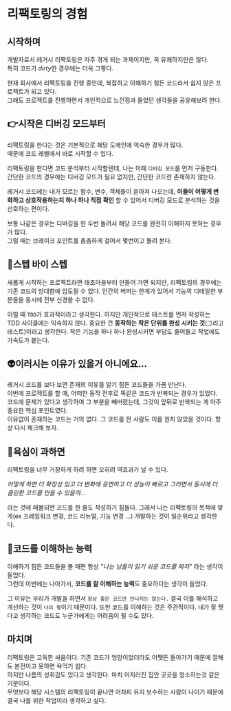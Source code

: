 # 리팩토링의 경험

## 시작하며
개발자로서 레거시 리팩토링은 자주 겪게 되는 과제이지만, 꼭 유쾌하지만은 않다.  
특히 코드가 *dirty*한 경우에는 더욱 그렇다.

현재 회사에서 리팩토링을 진행 중인데, 복잡하고 이해하기 힘든 코드라서 쉽지 않은 프로젝트가 되고 있다.  
그래도 프로젝트를 진행하면서 개인적으로 느낀점과 들었던 생각들을 공유해보려 한다.

## 👉시작은 디버깅 모드부터
리팩토링을 한다는 것은 기본적으로 해당 도메인에 익숙한 경우가 많다.  
때문에 코드 레벨에서 바로 시작할 수 있다.

리팩토링을 한다면 코드 분석부터 시작할텐데, 나는 이때 `디버깅 모드`를 먼저 구동한다.
간단한 코드의 경우에는 디버깅 모드가 필요 없지만, 간단한 코드란 존재하지 않는다.

레거시 코드에는 내가 모르는 함수, 변수, 객체들이 쏟아져 나오는데,
**이들이 어떻게 변화하고 상호작용하는지 하나 하나 직접 확인** 할 수 있어서 
디버깅 모드로 분석하는 것을 선호하는 편이다.

보통 나같은 경우는 디버깅을 한 두번 돌려서 해당 코드를 완전히 이해하지 못하는 경우가 많다.  
그럴 때는 브레이크 포인트를 촘촘하게 걸어서 몇번이고 돌려 본다.

## 🔗스텝 바이 스텝
새롭게 시작하는 프로젝트라면 태초마을부터 만들어 가면 되지만, 리팩토링의 경우에는 기존 코드의 방대함에 압도될 수 있다.
인간의 버퍼는 한계가 있어서 기능의 디테일한 부분들을 동시에 전부 신경쓸 수 없다.

이럴 때 `TDD`가 효과적이라고 생각한다. 하지만 개인적으로 테스트를 먼저 작성하는 TDD 사이클에는 익숙하지 않다.
중요한 건 **동작하는 작은 단위를 완성 시키는 것**(그리고 테스트)이라고 생각한다.
작은 기능을 하나 하나 완성시키면 부담도 줄어들고 작업에도 가속도가 붙는다.

## 👽이러시는 이유가 있을거 아니에요...

레거시 코드를 보다 보면 존재의 이유를 알기 힘든 코드들을 가끔 만난다.  
이번에 프로젝트를 할 때, 어떠한 동작 전후로 똑같은 코드가 반복되는 경우가 있었다.  
코드에 문제가 있다고 생각하여 그 부분을 빼버렸는데, 그것이 앞뒤로 반복되는 게 아주 중요한 핵심 포인트였다.  
이유없이 존재하는 코드는 거의 없다. 그 코드를 짠 사람도 이를 원치 않았을 것이다. 항상 다시 체크해 보자.

## 🐷욕심이 과하면
리팩토링을 너무 거창하게 하려 하면 오히려 역효과가 날 수 있다.

*어떻게 하면 더 확장성 있고 더 변화에 유연하고 더 성능이 빠르고 그러면서 동시에 더 클린한 코드를 만들 수 있을까...*

라는 것에 매몰되면 코드를 한 줄도 작성하기 힘들다.
그래서 나는 리팩토링의 목적에 맞게(ex 프레임워크 변경, 코드 리뉴얼, 기능 변경 ...) 개발하는 것이 일순위라고 생각한다.

## 🧐코드를 이해하는 능력

이해하기 힘든 코드들을 볼 때면 항상 *"나는 남들이 읽기 쉬운 코드를 짜자"* 라는 생각이 들었다.  
그런데 이번에는 나아가서, **코드를 잘 이해하는 능력**도 중요하다는 생각이 들었다.  

그 이유는 우리가 개발을 하면서 `항상 좋은 코드만 만나지는 않는다.` 결국 이를 해석하고 개선하는 것이 `나의 몫`이기 때문이다.
또한 코드를 이해하는 것은 주관적이다. 내가 잘 짯다고 생각하는 코드도 누군가에게는 어려움이 될 수도 있다.

## 마치며
리팩토링은 고독한 싸움이다. 기존 코드가 엉망이었더라도 어쨋든 돌아가기 때문에 잘해도 본전이고 못하면 욕먹기 쉽다.  
하지만 나름의 성취감도 있다고 생각한다. 마치 어지러진 집안 곳곳을 청소하는것 같은 기분이다.  
무엇보다 해당 시스템의 리팩토링이 끝나면 어차피 유지 보수하는 사람이 나이기 때문에  
결국 나를 위한 작업이라 생각하고 싶다.
